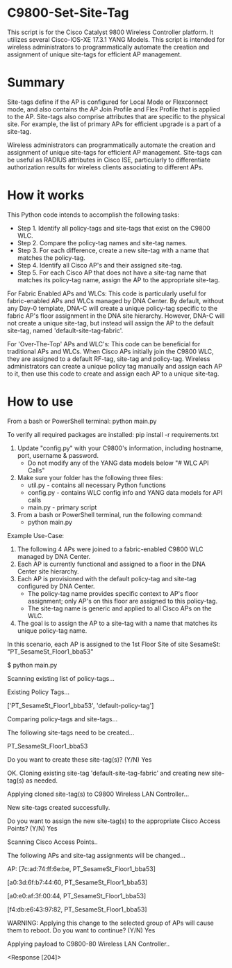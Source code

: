 # C9800-Set-Site-Tag
This script is for the Cisco Catalyst 9800 Wireless Controller platform.
It utilizes several Cisco-IOS-XE 17.3.1 YANG Models.
This script is intended for wireless administrators to programmatically automate the creation and assignment of unique site-tags for efficient AP management. 

# Summary
Site-tags define if the AP is configured for Local Mode or Flexconnect mode, and also contains the AP Join Profile and Flex Profile that is applied to the AP.
Site-tags also comprise attributes that are specific to the physical site. For example, the list of primary APs for efficient upgrade is a part of a site-tag.

Wireless administrators can programmatically automate the creation and assignment of unique site-tags for efficient AP management. 
Site-tags can be useful as RADIUS attributes in Cisco ISE, particularly to differentiate authorization results for wireless clients associating to different APs.

# How it works
This Python code intends to accomplish the following tasks:
- Step 1. Identify all policy-tags and site-tags that exist on the C9800 WLC.
- Step 2. Compare the policy-tag names and site-tag names.
- Step 3. For each difference, create a new site-tag with a name that matches the policy-tag.
- Step 4. Identify all Cisco AP's and their assigned site-tag.
- Step 5. For each Cisco AP that does not have a site-tag name that matches its policy-tag name, assign the AP to the appropriate site-tag. 

For Fabric Enabled APs and WLCs:
This code is particularly useful for fabric-enabled APs and WLCs managed by DNA Center. 
By default, without any Day-0 template, DNA-C will create a unique policy-tag specific to the fabric AP's floor assignment in the DNA site hierarchy. However, DNA-C will not create a unique site-tag, but instead
will assign the AP to the default site-tag, named 'default-site-tag-fabric'.

For 'Over-The-Top' APs and WLC's:
This code can be beneficial for traditional APs and WLCs.
When Cisco APs initially join the C9800 WLC, they are assigned to a default RF-tag, site-tag and policy-tag. 
Wireless administrators can create a unique policy tag manually and assign each AP to it, then use this code to create and assign each AP to a unique site-tag.

# How to use
From a bash or PowerShell terminal:
python main.py

To verify all required packages are installed:
pip install -r requirements.txt

1. Update "config.py" with your C9800's information, including hostname, port, username & password.
    - Do not modify any of the YANG data models below "# WLC API Calls"   
2. Make sure your folder has the following three files:
    - util.py - contains all necessary Python functions
    - config.py - contains WLC config info and YANG data models for API calls
    - main.py - primary script
3. From a bash or PowerShell terminal, run the following command:
    - python main.py

Example Use-Case:
1. The following 4 APs were joined to a fabric-enabled C9800 WLC managed by DNA Center.
2. Each AP is currently functional and assigned to a floor in the DNA Center site hierarchy. 
3. Each AP is provisioned with the default policy-tag and site-tag configured by DNA Center.
    - The policy-tag name provides specific context to AP's floor assignment; only AP's on this floor are assigned to this policy-tag.
    - The site-tag name is generic and applied to all Cisco APs on the WLC.
4. The goal is to assign the AP to a site-tag with a name that matches its unique policy-tag name.

In this scenario, each AP is assigned to the 1st Floor Site of site SesameSt: "PT_SesameSt_Floor1_bba53"

$ python main.py 

Scanning existing list of policy-tags...

Existing Policy Tags...

['PT_SesameSt_Floor1_bba53', 'default-policy-tag']

Comparing policy-tags and site-tags...

The following site-tags need to be created...

PT_SesameSt_Floor1_bba53

Do you want to create these site-tag(s)? (Y/N) Yes

OK. Cloning existing site-tag 'default-site-tag-fabric' and creating new site-tag(s) as needed.

Applying cloned site-tag(s) to C9800 Wireless LAN Controller...

New site-tags created successfully.

Do you want to assign the new site-tag(s) to the appropriate Cisco Access Points? (Y/N) Yes

Scanning Cisco Access Points..

The following APs and site-tag assignments will be changed...

AP: 
[7c:ad:74:ff:6e:be, PT_SesameSt_Floor1_bba53]

[a0:3d:6f:b7:44:60, PT_SesameSt_Floor1_bba53]

[a0:e0:af:3f:00:44, PT_SesameSt_Floor1_bba53]

[f4:db:e6:43:97:82, PT_SesameSt_Floor1_bba53]

WARNING: Applying this change to the selected group of APs will cause them to reboot. Do you want to continue? (Y/N) Yes

Applying payload to C9800-80 Wireless LAN Controller..

<Response [204]>